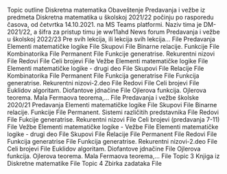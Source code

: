 Topic outline
Diskretna matematika
Obaveštenje
Predavanja i vežbe iz predmeta Diskretna matematika u školskoj 2021/22 počinju po rasporedu časova, od četvrtka 14.10.2021.  na MS Teams platformi.  Naziv tima je DM-2021/22, a šifra za pristup timu je  ww11ahd 
News forum
Predavanja i vežbe u školskoj 2022/23
Pre svih lekcija, ili lekcija svih lekcija...
File
Predavanja
Elementi matematičke logike
File
Skupovi
File
Binarne relacije. Funkcije
File
Kombinatorika
File
Permanent
File
Funkcije generatrise. Rekurentni nizovi
File
Redovi
File
Celi brojevi
File
Vežbe
Elementi matematičke logike
File
Elementi matematičke logike - drugi deo
File
Skupovi
File
Relacije
File
Kombinatorika
File
Permanent
File
Funkcija generatrise
File
Funkcija generatrise. Rekurentni nizovi-2.deo
File
Redovi
File
Celi brojevi
File
Euklidov algoritam. Diofantove jdnačine
File
Ojlerova funkcija. Ojlerova teorema. Mala Fermaova teorema,...
File
Predavanja i vežbe školske 2020/21
Predavanja
Elementi matematičke logike
File
Skupovi
File
Binarne relacije. Funkcije
File
Permanent. Sistemi različitih predstavnika
File
Redovi
File
Fukcije generatrise. Rekurentni nizovi
File
Celi brojevi (predavanja 7-11)
File
Vežbe
Elementi matematičke logike - Vežbe
File
Elementi matematičke logike - drugi deo
File
Skupovi
File
Relacije
File
Permanent
File
Redovi
File
Funkcija generatrise
File
Funkcija generatrise. Rekurentni nizovi-2.deo
File
Celi brojevi
File
Euklidov algoritam. Diofantove jdnačine
File
Ojlerova funkcija. Ojlerova teorema. Mala Fermaova teorema,...
File
Topic 3
Knjiga iz Diskretne matematike
File
Topic 4
Zbirka zadataka
File